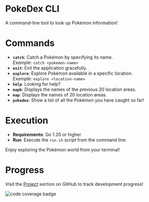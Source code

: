 # PokeDex CLI

A command-line tool to look up Pokémon information!

# Commands

- **`catch`**: Catch a Pokémon by specifying its name.
    <br>*Example*: `catch <pokemon-name>`
- **`exit`**: Exit the application gracefully.
- **`explore`**: Explore Pokémon available in a specific location.
    <br>*Example*: `explore <location-name>`
- **`help`**: Looking for help?
- **`mapb`**: Displays the names of the previous 20 location areas.
- **`map`**: Displays the names of 20 location areas.
- **`pokedex`**: Show a list of all the Pokémon you have caught so far!

# Execution

- **Requirements**: Go 1.20 or higher
- **Run**: Execute the `run.sh` script from the command line.

Enjoy exploring the Pokémon world from your terminal!

# Progress

Visit the [Project](https://github.com/users/Dhar01/projects/1/views/1) section on GitHub to track development progress!

![code coverage badge](https://github.com/Dhar01/pokedex/actions/workflows/ci.yml/badge.svg)